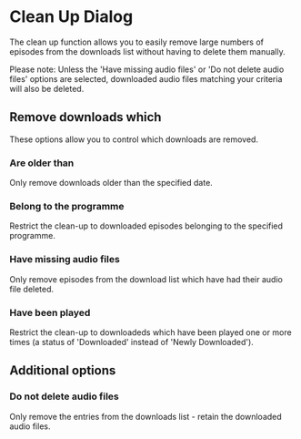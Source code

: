 # Clean Up Dialog

The clean up function allows you to easily remove large numbers of episodes
from the downloads list without having to delete them manually.

Please note: Unless the 'Have missing audio files' or 'Do not delete audio
files' options are selected, downloaded audio files matching your criteria will
also be deleted.


## Remove downloads which

These options allow you to control which downloads are removed.

### Are older than

Only remove downloads older than the specified date.

### Belong to the programme

Restrict the clean-up to downloaded episodes belonging to the specified
programme.

### Have missing audio files

Only remove episodes from the download list which have had their audio file
deleted.

### Have been played

Restrict the clean-up to downloadeds which have been played one or more times
(a status of 'Downloaded' instead of 'Newly Downloaded').


## Additional options

### Do not delete audio files

Only remove the entries from the downloads list - retain the downloaded audio
files.
